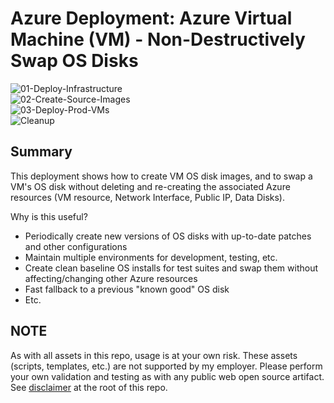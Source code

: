 # Azure Deployment: Azure Virtual Machine (VM) - Non-Destructively Swap OS Disks

![01-Deploy-Infrastructure](https://github.com/plzm/azure-vm-disk-swap/actions/workflows/01-deploy-infra.yml/badge.svg)  
![02-Create-Source-Images](https://github.com/plzm/azure-vm-disk-swap/actions/workflows/02-create-source-images.yml/badge.svg)  
![03-Deploy-Prod-VMs](https://github.com/plzm/azure-vm-disk-swap/actions/workflows/03-deploy-prod-vms.yml/badge.svg)  
![Cleanup](https://github.com/plzm/azure-vm-disk-swap/actions/workflows/cleanup.yml/badge.svg)  

## Summary

This deployment shows how to create VM OS disk images, and to swap a VM's OS disk without deleting and re-creating the associated Azure resources (VM resource, Network Interface, Public IP, Data Disks).

Why is this useful?

- Periodically create new versions of OS disks with up-to-date patches and other configurations
- Maintain multiple environments for development, testing, etc.
- Create clean baseline OS installs for test suites and swap them without affecting/changing other Azure resources
- Fast fallback to a previous "known good" OS disk
- Etc.

## NOTE

As with all assets in this repo, usage is at your own risk. These assets (scripts, templates, etc.) are not supported by my employer. Please perform your own validation and testing as with any public web open source artifact. See [disclaimer](https://github.com/plzm/azure-deploy) at the root of this repo.
